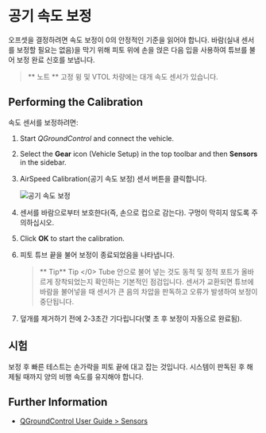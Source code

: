 # 공기 속도 보정

오프셋을 결정하려면 속도 보정이 0의 안정적인 기준을 읽어야 합니다. 바람(실내 센서를 보정할 필요는 없음)을 막기 위해 피토 위에 손을 얹은 다음 입을 사용하여 튜브를 불어 보정 완료 신호를 보냅니다.

> ** 노트 ** 고정 윙 및 VTOL 차량에는 대개 속도 센서가 있습니다.

## Performing the Calibration

속도 센서를 보정하려면:

1. Start *QGroundControl* and connect the vehicle.
2. Select the **Gear** icon (Vehicle Setup) in the top toolbar and then **Sensors** in the sidebar.
3. AirSpeed Calibration(공기 속도 보정) </strong> 센서 버튼을 클릭합니다.
    
    ![공기 속도 보정](../../images/qgc/setup/sensor_airspeed.jpg)

4. 센서를 바람으로부터 보호한다(즉, 손으로 컵으로 감는다). 구멍이 막히지 않도록 주의하십시오.

5. Click **OK** to start the calibration.
6. 피토 튜브 끝을 불어 보정이 종료되었음을 나타냅니다.
    
    > ** Tip** Tip </0> Tube 안으로 불어 넣는 것도 동적 및 정적 포트가 올바르게 장착되었는지 확인하는 기본적인 점검입니다. 센서가 교환되면 튜브에 바람을 불어넣을 때 센서가 큰 음의 차압을 판독하고 오류가 발생하여 보정이 중단됩니다.

7. 덮개를 제거하기 전에 2-3초간 기다립니다(몇 초 후 보정이 자동으로 완료됨).

## 시험

보정 후 빠른 테스트는 손가락을 피토 끝에 대고 잡는 것입니다. 시스템이 판독된 후 해제될 때까지 양의 비행 속도를 유지해야 합니다.

## Further Information

* [QGroundControl User Guide > Sensors](https://docs.qgroundcontrol.com/en/SetupView/Sensors.html#airspeed)